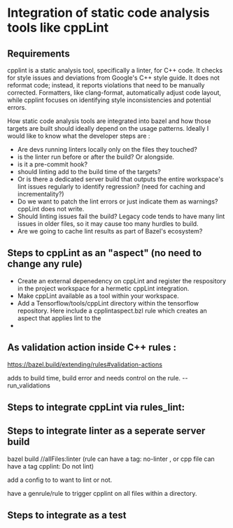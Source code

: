 # Integration of static code analysis tools like cppLint

## Requirements
cpplint is a static analysis tool, specifically a linter, for C++ code. It checks for style issues and deviations from Google's C++ style guide. It does not reformat code; instead, it reports violations that need to be manually corrected. Formatters, like clang-format, automatically adjust code layout, while cpplint focuses on identifying style inconsistencies and potential errors.


How static code analysis tools are integrated into bazel and how those targets are built should ideally depend on the usage patterns. 
Ideally I would like to know what the developer steps are : 
- Are devs running linters locally only on the files they touched?
- is the linter run before or after the build? Or alongside.
- is it a pre-commit hook?
- should linting add to the build time of the targets?
- Or is there a dedicated server build that outputs the entire workspace's lint issues regularly to identify regression? (need for caching and incrementality?)
- Do we want to patch the lint errors or just indicate them as warnings? cppLint does not write. 
- Should linting issues fail the build? Legacy code tends to have many lint issues in older files, so it may cause too many hurdles to build.
- Are we going to cache lint results as part of Bazel's ecosystem?
  

## Steps to cppLint as an "aspect" (no need to change any rule)

- Create an external depenedency on cppLint and register the respository in the project workspace for a hermetic cppLint integration.
- Make cppLint available as a tool within your workspace.
- Add a Tensorflow/tools/cppLint directory within the tensorflow repository. Here include a cpplintaspect.bzl rule which creates an aspect that applies lint to the 
- 

## As validation action inside C++ rules :
https://bazel.build/extending/rules#validation-actions

adds to build time, build error and needs control on the rule. --run_validations

## Steps to integrate cppLint via rules_lint: 

## Steps to integrate linter as a seperate server build 
 bazel build //allFiles:linter  (rule can have a tag: no-linter , or cpp file can have a tag cpplint: Do not lint)

 add a config to to want to lint or not. 

 have a genrule/rule to trigger cpplint on all files within a directory. 
## Steps to integrate as a test
